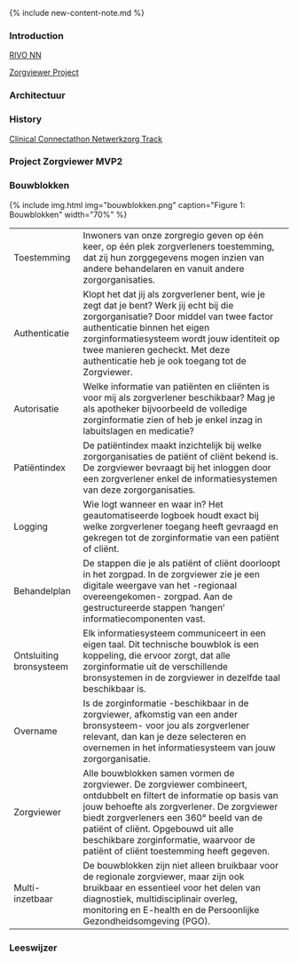 
{% include new-content-note.md %}

### Introduction

[RIVO NN](http://rivo-noord.nl)

[Zorgviewer Project](https://www.rivo-noord.nl/ontwikkelingen/zorgviewer/)

### Architectuur

### History

[Clinical Connectathon Netwerkzorg Track](https://wiki-dhealth.web.rug.nl/index.php/Clinical_Connectathon_Netwerkzorg_Track)

### Project Zorgviewer MVP2

### Bouwblokken

{% include img.html img="bouwblokken.png" caption="Figure 1: Bouwblokken" width="70%" %}

| | |
| --- | --- |
| Toestemming | Inwoners van onze zorgregio geven op één keer, op één plek zorgverleners toestemming, dat zij  hun zorggegevens mogen inzien van andere behandelaren en vanuit andere zorgorganisaties. |
| Authenticatie | Klopt het dat jij als zorgverlener bent, wie je zegt dat je bent? Werk jij echt bij die zorgorganisatie? Door middel van twee factor authenticatie binnen het eigen zorginformatiesysteem wordt jouw identiteit op twee manieren gecheckt. Met deze authenticatie heb je ook toegang tot de Zorgviewer. |
| Autorisatie | Welke informatie van patiënten en cliënten is voor mij  als zorgverlener beschikbaar? Mag je als apotheker bijvoorbeeld de volledige zorginformatie zien of heb je enkel inzag in labuitslagen en medicatie? |
| Patiëntindex | De patiëntindex maakt inzichtelijk bij welke zorgorganisaties de patiënt of cliënt bekend is. De zorgviewer bevraagt bij het inloggen door een zorgverlener enkel de informatiesystemen van deze zorgorganisaties. |
| Logging | Wie logt wanneer en waar in? Het geautomatiseerde logboek houdt exact bij welke zorgverlener toegang heeft gevraagd en gekregen tot de zorginformatie van een patiënt of cliënt. |
| Behandelplan | De stappen die je als patiënt of cliënt doorloopt in het zorgpad. In de zorgviewer zie je een digitale weergave van het -regionaal overeengekomen- zorgpad. Aan de gestructureerde stappen ‘hangen’ informatiecomponenten vast. |
| Ontsluiting bronsysteem | Elk informatiesysteem communiceert in een eigen taal. Dit technische bouwblok is een koppeling, die ervoor zorgt, dat alle zorginformatie uit de verschillende bronsystemen in de zorgviewer in dezelfde taal beschikbaar is. |
| Overname | Is de zorginformatie -beschikbaar in de zorgviewer, afkomstig van een ander bronsysteem- voor jou als zorgverlener relevant, dan kan je deze selecteren en overnemen in het informatiesysteem van jouw zorgorganisatie. |
| Zorgviewer | Alle bouwblokken samen vormen de zorgviewer. De zorgviewer combineert, ontdubbelt en filtert de informatie op basis van jouw behoefte als zorgverlener. De zorgviewer biedt zorgverleners een 360° beeld van de patiënt of cliënt. Opgebouwd uit alle beschikbare zorginformatie, waarvoor de patiënt of cliënt toestemming heeft gegeven. |
| Multi-inzetbaar | De bouwblokken zijn niet alleen bruikbaar voor de regionale zorgviewer, maar zijn ook bruikbaar en essentieel voor het delen van diagnostiek, multidisciplinair overleg, monitoring en E-health en de Persoonlijke Gezondheidsomgeving (PGO). |

### Leeswijzer
